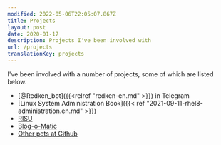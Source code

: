 ```yaml
---
modified: 2022-05-06T22:05:07.867Z
title: Projects
layout: post
date: 2020-01-17
description: Projects I've been involved with
url: /projects
translationKey: projects
---
```


I've been involved with a number of projects, some of which are listed below.

- [@Redken_bot]({{<relref "redken-en.md" >}}) in Telegram
- [Linux System Administration Book]({{< ref "2021-09-11-rhel8-administration.en.md" >}})
- [RISU](https://risuorg.github.io)
- [Blog-o-Matic](https://github.com/iranzo/blog-o-matic)
- [Other pets at Github](https://github.com/iranzo)
